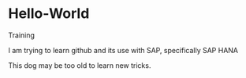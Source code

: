 # Hello-World
Training

I am trying to learn github and its use with SAP, specifically SAP HANA

This dog may be too old to learn new tricks.